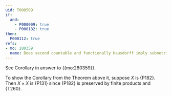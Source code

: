 ```yaml
---
uid: T000509
if:
  and:
    - P000009: true
    - P000182: true
then:
  P000112: true
refs:
- mo: 280359
  name: Does second countable and functionally Hausdorff imply submetrizable?
---
```


See Corollary in answer to {{mo:280359}}.

To show the Corollary from the Theorem above it, suppose $X$ is {P182}.  Then $X\times X$ is {P131} since {P182} is preserved by finite products and {T260}.
